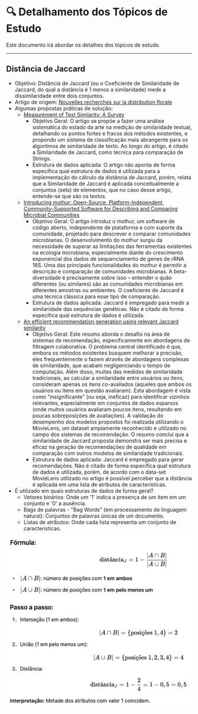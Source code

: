 # 🔍 Detalhamento dos Tópicos de Estudo

Este documento irá abordar os detalhes dos tópicos de estudo.

---

## Distância de Jaccard

- Objetivo: Distância de Jaccard (ou o Coeficiente de Similaridade de Jaccard, do qual a distância é 1 menos a similaridade) mede a dissimilaridade entre dois conjuntos.
- Artigo de origem: [Nouvelles recherches sur la distribution florale](https://www.researchgate.net/publication/242013831_Nouvelles_Recherches_Sur_la_Distribution_Florale)
- Algumas propostas práticas de solução:
	- [Measurement of Text Similarity: A Survey](https://www.mdpi.com/2078-2489/11/9/421)
 		- Objetivo Geral: O artigo se propõe a fazer uma análise sistemática do estado da arte na medição de similaridade textual, detalhando os pontos fortes e fracos dos métodos existentes, e propondo um sistema de classificação mais abrangente para os algoritmos de similaridade de texto. Ao longo do artigo, é citado a Similaridade de Jaccard, como técnica para comparação de Strings.
   		- Estrutura de dados aplicada: O artigo não aponta de forma específica qual estrutura de dados é utilizada para a implementação do cálculo da distância de Jaccard, porém, relata que a Similaridade de Jaccard é aplicada conceitualmente a conjuntos (sets) de elementos, que no caso desse artigo, entende-se que são os textos.
	- [Introducing mothur: Open-Source, Platform-Independent, Community-Supported Software for Describing and Comparing Microbial Communities](https://journals.asm.org/doi/full/10.1128/aem.01541-09)
 		- Objetivo Geral: O artigo introduz o mothur, um software de código aberto, independente de plataforma e com suporte da comunidade, projetado para descrever e comparar comunidades microbianas. O desenvolvimento do mothur surgiu da necessidade de superar as limitações das ferramentas existentes na ecologia microbiana, especialmente diante do crescimento exponencial dos dados de sequenciamento de genes de rRNA 16S. Uma das principais funcionalidades do mothur é permitir a descrição e comparação de comunidades microbianas. A beta-diversidade é precisamente sobre isso – entender o quão diferentes (ou similares) são as comunidades microbianas em diferentes amostras ou ambientes. O coeficiente de Jaccard é uma técnica clássica para esse tipo de comparação.
   		- Estrutura de dados aplicada: Jaccard é empregado para medir a similaridade das sequências genéticas. Não é citado de forma especifica qual estrutura de dados é utilizada.
	- [An efficient recommendation generation using relevant Jaccard similarity](https://www.sciencedirect.com/science/article/pii/S0020025519300325?casa_token=oyDh6iiMD0wAAAAA:fMzC3zXAJnLShafvs_grbrFy1G5fvrA3FgSGJylHUGspMaVxWwwSW6a7LdWx5jrsu-oDOKRYmUs)
 		- Objetivo Geral: Este resumo aborda o desafio na área de sistemas de recomendação, especificamente em abordagens de filtragem colaborativa. O problema central identificado é que, embora os métodos existentes busquem melhorar a precisão, eles frequentemente o fazem através de abordagens complexas de similaridade, que acabam negligenciando o tempo de computação.
Além disso, muitas das medidas de similaridade tradicionais, ao calcular a similaridade entre usuários ou itens, consideram apenas os itens co-avaliados (aqueles que ambos os usuários ou itens em questão avaliaram). Esta abordagem é vista como "insignificante" (ou seja, ineficaz) para identificar vizinhos relevantes, especialmente em conjuntos de dados esparsos (onde muitos usuários avaliaram poucos itens, resultando em poucas sobreposições de avaliações).
A validação do desempenho dos modelos propostos foi realizada utilizando o MovieLens, um dataset amplamente reconhecido e utilizado no campo dos sistemas de recomendação. O resumo conclui que a similaridade de Jaccard proposta demonstra ser mais precisa e eficaz na geração de recomendações de qualidade em comparação com outros modelos de similaridade tradicionais.
		- Estrutura de dados aplicada: Jaccard é empregado para gerar recomendações. Não é citado de forma especifica qual estrutura de dados é utilizada, porém, de acordo com o data-set MovieLens utilizado no artigo é possível perceber que a distância é aplicada em uma lista de atributos de características.
- É utilizado em quais estruturas de dados de forma geral?
	- Vetores binários: Onde um '1' indica a presença de um item em um conjunto e '0' a ausência.
	- Bags de palavras - "Bag Words" (em processamento de linguagem natural): Conjuntos de palavras únicas de um documento.
	- Listas de atributos: Onde cada lista representa um conjunto de características.

![Exemplo de cálculo da distância de Jaccard](img/explicacao_distancia_jaccard.png "Calculo da distância")
